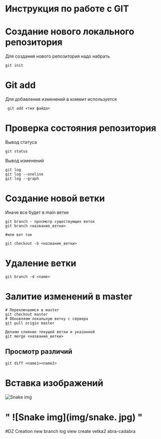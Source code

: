 # **Инструкция по работе с GIT**

# Создание нового локального репозитория
Для создания нового репозитория надо набрать

    git init

# Git add
Для добавления изменений в коммит используется
    
     git add <тия файда> 

# Проверка состояния репозитория
Вывод статуса
  
    git status

Вывод изменений

    git log 
    git log --oneline
    git log --graph

# Создание новой ветки
Иначе все будет в main ветке

    git branch - просмотр существующих веток
    git branch <название_ветки>

    #или вот так

    git checkout -b <название_ветки>

 # Удаление ветки

    git branch -d <name>

# Залитие изменений в master

    # Переключаемся в master
    git checkout master
    # Обновляем локальную ветку с сервера
    git pull origin master

    Делаем слияние текущей ветки и указанной
    git merge <название_ветки>

## Просмотр различий

    git diff <name1><name2>

# Вставка изображений
![Snake img](img/snake.jpg)
   # " ![Snake img](img/snake. jpg) "

#DZ
   Creation new branch
   log view
   create vetka2
   abra-cadabra